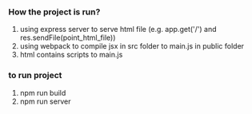 
### How the project is run?
1. using express server to serve html file (e.g. app.get('/') and res.sendFile(point_html_file))
2. using webpack to compile jsx in src folder to main.js in public folder
3. html contains scripts to main.js

### to run project
1. npm run build
2. npm run server